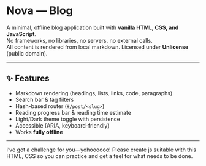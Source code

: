 # Nova — Blog

A minimal, offline blog application built with **vanilla HTML, CSS, and JavaScript**.  
No frameworks, no libraries, no servers, no external calls.  
All content is rendered from local markdown. Licensed under **Unlicense** (public domain).

---

## ✨ Features
- Markdown rendering (headings, lists, links, code, paragraphs)
- Search bar & tag filters
- Hash-based router (`#/post/<slug>`)
- Reading progress bar & reading time estimate
- Light/Dark theme toggle with persistence
- Accessible (ARIA, keyboard-friendly)
- Works **fully offline**

---
I’ve got a challenge for you—yohoooooo! Please create js suitable with this  HTML, CSS so you can practice and get a feel for what needs to be done.
